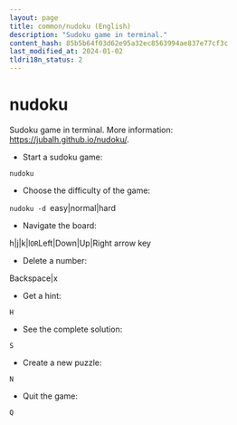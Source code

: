 ```yaml
---
layout: page
title: common/nudoku (English)
description: "Sudoku game in terminal."
content_hash: 85b5b64f03d62e95a32ec8563994ae837e77cf3c
last_modified_at: 2024-01-02
tldri18n_status: 2
---
```

# nudoku

Sudoku game in terminal.
More information: <https://jubalh.github.io/nudoku/>.

- Start a sudoku game:

`nudoku`

- Choose the difficulty of the game:

`nudoku -d `<span class="tldr-var badge badge-pill bg-dark-lm bg-white-dm text-white-lm text-dark-dm font-weight-bold">easy|normal|hard</span>

- Navigate the board:

<span class="tldr-var badge badge-pill bg-dark-lm bg-white-dm text-white-lm text-dark-dm font-weight-bold">h|j|k|l</span>` OR `<span class="tldr-var badge badge-pill bg-dark-lm bg-white-dm text-white-lm text-dark-dm font-weight-bold">Left|Down|Up|Right arrow key</span>

- Delete a number:

<span class="tldr-var badge badge-pill bg-dark-lm bg-white-dm text-white-lm text-dark-dm font-weight-bold">Backspace|x</span>

- Get a hint:

`H`

- See the complete solution:

`S`

- Create a new puzzle:

`N`

- Quit the game:

`Q`
